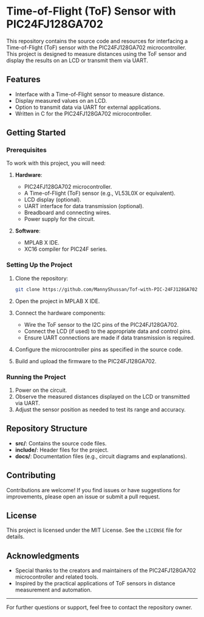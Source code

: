 # Time-of-Flight (ToF) Sensor with PIC24FJ128GA702

This repository contains the source code and resources for interfacing a Time-of-Flight (ToF) sensor with the PIC24FJ128GA702 microcontroller. This project is designed to measure distances using the ToF sensor and display the results on an LCD or transmit them via UART.

## Features

- Interface with a Time-of-Flight sensor to measure distance.
- Display measured values on an LCD.
- Option to transmit data via UART for external applications.
- Written in C for the PIC24FJ128GA702 microcontroller.

## Getting Started

### Prerequisites

To work with this project, you will need:

1. **Hardware**:
   - PIC24FJ128GA702 microcontroller.
   - A Time-of-Flight (ToF) sensor (e.g., VL53L0X or equivalent).
   - LCD display (optional).
   - UART interface for data transmission (optional).
   - Breadboard and connecting wires.
   - Power supply for the circuit.
   
2. **Software**:
   - MPLAB X IDE.
   - XC16 compiler for PIC24F series.

### Setting Up the Project

1. Clone the repository:
   ```bash
   git clone https://github.com/MannyShussan/Tof-with-PIC-24FJ128GA702.git
   ```

2. Open the project in MPLAB X IDE.

3. Connect the hardware components:
   - Wire the ToF sensor to the I2C pins of the PIC24FJ128GA702.
   - Connect the LCD (if used) to the appropriate data and control pins.
   - Ensure UART connections are made if data transmission is required.

4. Configure the microcontroller pins as specified in the source code.

5. Build and upload the firmware to the PIC24FJ128GA702.

### Running the Project

1. Power on the circuit.
2. Observe the measured distances displayed on the LCD or transmitted via UART.
3. Adjust the sensor position as needed to test its range and accuracy.

## Repository Structure

- **src/**: Contains the source code files.
- **include/**: Header files for the project.
- **docs/**: Documentation files (e.g., circuit diagrams and explanations).

## Contributing

Contributions are welcome! If you find issues or have suggestions for improvements, please open an issue or submit a pull request.

## License

This project is licensed under the MIT License. See the `LICENSE` file for details.

## Acknowledgments

- Special thanks to the creators and maintainers of the PIC24FJ128GA702 microcontroller and related tools.
- Inspired by the practical applications of ToF sensors in distance measurement and automation.

---

For further questions or support, feel free to contact the repository owner.

